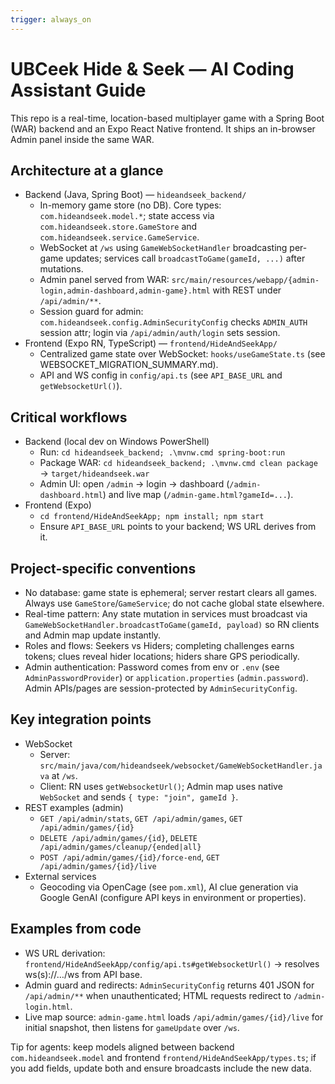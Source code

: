 ```yaml
---
trigger: always_on
---
```


# UBCeek Hide & Seek — AI Coding Assistant Guide

This repo is a real-time, location-based multiplayer game with a Spring Boot (WAR) backend and an Expo React Native frontend. It ships an in-browser Admin panel inside the same WAR.

## Architecture at a glance
- Backend (Java, Spring Boot) — `hideandseek_backend/`
	- In-memory game store (no DB). Core types: `com.hideandseek.model.*`; state access via `com.hideandseek.store.GameStore` and `com.hideandseek.service.GameService`.
	- WebSocket at `/ws` using `GameWebSocketHandler` broadcasting per-game updates; services call `broadcastToGame(gameId, ...)` after mutations.
	- Admin panel served from WAR: `src/main/resources/webapp/{admin-login,admin-dashboard,admin-game}.html` with REST under `/api/admin/**`.
	- Session guard for admin: `com.hideandseek.config.AdminSecurityConfig` checks `ADMIN_AUTH` session attr; login via `/api/admin/auth/login` sets session.
- Frontend (Expo RN, TypeScript) — `frontend/HideAndSeekApp/`
	- Centralized game state over WebSocket: `hooks/useGameState.ts` (see WEBSOCKET_MIGRATION_SUMMARY.md).
	- API and WS config in `config/api.ts` (see `API_BASE_URL` and `getWebsocketUrl()`).

## Critical workflows
- Backend (local dev on Windows PowerShell)
	- Run: `cd hideandseek_backend; .\mvnw.cmd spring-boot:run`
	- Package WAR: `cd hideandseek_backend; .\mvnw.cmd clean package` → `target/hideandseek.war`
	- Admin UI: open `/admin` → login → dashboard (`/admin-dashboard.html`) and live map (`/admin-game.html?gameId=...`).
- Frontend (Expo)
	- `cd frontend/HideAndSeekApp; npm install; npm start`
	- Ensure `API_BASE_URL` points to your backend; WS URL derives from it.

## Project-specific conventions
- No database: game state is ephemeral; server restart clears all games. Always use `GameStore`/`GameService`; do not cache global state elsewhere.
- Real-time pattern: Any state mutation in services must broadcast via `GameWebSocketHandler.broadcastToGame(gameId, payload)` so RN clients and Admin map update instantly.
- Roles and flows: Seekers vs Hiders; completing challenges earns tokens; clues reveal hider locations; hiders share GPS periodically.
- Admin authentication: Password comes from env or `.env` (see `AdminPasswordProvider`) or `application.properties` (`admin.password`). Admin APIs/pages are session-protected by `AdminSecurityConfig`.

## Key integration points
- WebSocket
	- Server: `src/main/java/com/hideandseek/websocket/GameWebSocketHandler.java` at `/ws`.
	- Client: RN uses `getWebsocketUrl()`; Admin map uses native `WebSocket` and sends `{ type: "join", gameId }`.
- REST examples (admin)
	- `GET /api/admin/stats`, `GET /api/admin/games`, `GET /api/admin/games/{id}`
	- `DELETE /api/admin/games/{id}`, `DELETE /api/admin/games/cleanup/{ended|all}`
	- `POST /api/admin/games/{id}/force-end`, `GET /api/admin/games/{id}/live`
- External services
	- Geocoding via OpenCage (see `pom.xml`), AI clue generation via Google GenAI (configure API keys in environment or properties).

## Examples from code
- WS URL derivation: `frontend/HideAndSeekApp/config/api.ts#getWebsocketUrl()` → resolves ws(s)://…/ws from API base.
- Admin guard and redirects: `AdminSecurityConfig` returns 401 JSON for `/api/admin/**` when unauthenticated; HTML requests redirect to `/admin-login.html`.
- Live map source: `admin-game.html` loads `/api/admin/games/{id}/live` for initial snapshot, then listens for `gameUpdate` over `/ws`.

Tip for agents: keep models aligned between backend `com.hideandseek.model` and frontend `frontend/HideAndSeekApp/types.ts`; if you add fields, update both and ensure broadcasts include the new data.
